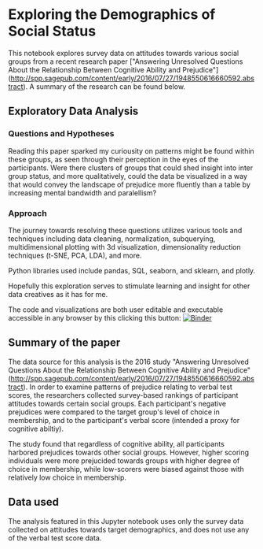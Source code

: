 # Exploring the Demographics of Social Status

This notebook explores survey data on attitudes towards various social groups from a recent research paper ["Answering Unresolved Questions About the Relationship Between Cognitive Ability and Prejudice"]
(http://spp.sagepub.com/content/early/2016/07/27/1948550616660592.abstract). A summary of the research can be found below.

## Exploratory Data Analysis

### Questions and Hypotheses
Reading this paper sparked my curiousity on patterns might be found within these groups, as seen through their perception in the eyes of the participants. Were there clusters of groups that could shed insight into inter group status, and more qualitatively, could the data be visualized in a way that would convey the landscape of prejudice more fluently than a table by increasing mental bandwidth and paralellism?

### Approach
The journey towards resolving these questions utilizes various tools and techniques including data cleaning, normalization, subquerying, multidimensional plotting with 3d visualization, dimensionality reduction techniques (t-SNE, PCA, LDA), and more. 

Python libraries used include pandas, SQL, seaborn, and sklearn, and plotly. 

Hopefully this exploration serves to stimulate learning and insight for other data creatives as it has for me.

The code and visualizations are both user editable and executable accessible in any browser by this clicking this button: [![Binder](http://mybinder.org/badge.svg)](http://mybinder.org:/repo/n2itn/demographics-prejudice-status)



## Summary of the paper
The data source for this analysis is the 2016 study "Answering Unresolved Questions About the Relationship Between Cognitive Ability and Prejudice"
(http://spp.sagepub.com/content/early/2016/07/27/1948550616660592.abstract).
In order to examine patterns of prejudice relating to verbal test scores, the researchers collected survey-based rankings of participant attitudes towards certain social groups. Each participant's negative prejudices were compared to the target group's level of choice in membership, and to the participant's verbal score (intended a proxy for cognitive abiltiy). 

The study found that regardless of cognitive ability, all participants harbored prejudices towards other social groups. However, higher scoring individuals were more prejucided towards groups with higher degree of choice in membership, while low-scorers were biased against those with relatively low choice in membership. 


## Data used
The analysis featured in this Jupyter notebook uses only the survey data collected on attitudes towards target demographics, and does not use any of the verbal test score data.
